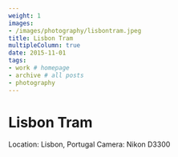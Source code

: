 ```yaml
---
weight: 1
images:
- /images/photography/lisbontram.jpeg
title: Lisbon Tram
multipleColumn: true
date: 2015-11-01
tags:
- work # homepage
- archive # all posts
- photography
---
```


# Lisbon Tram

Location: Lisbon, Portugal
Camera: Nikon D3300